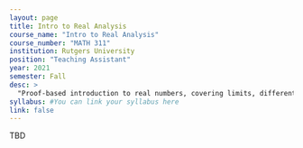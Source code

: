 ```yaml
---
layout: page
title: Intro to Real Analysis
course_name: "Intro to Real Analysis"
course_number: "MATH 311"
institution: Rutgers University
position: "Teaching Assistant"
year: 2021
semester: Fall
desc: >
  "Proof-based introduction to real numbers, covering limits, differentiation, sequences, and series."
syllabus: #You can link your syllabus here
link: false
---
```


TBD
